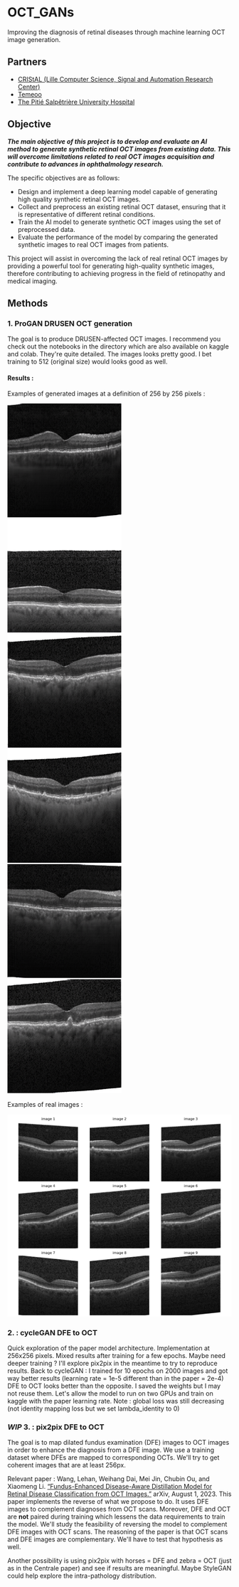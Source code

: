# OCT_GANs
Improving the diagnosis of retinal diseases through machine learning OCT image generation.

## Partners
- [CRIStAL (Lille Computer Science, Signal and Automation Research Center)](https://www.cristal.univ-lille.fr/spip.php?page=rubrique&id_rubrique=1) 
- [Temeoo](https://www.temeoo.fr/)
- [The Pitié Salpêtrière University Hospital](https://pitiesalpetriere.aphp.fr/hopital-universitaire-pitie-salpetriere/)

## Objective
***The main objective of this project is to develop and evaluate an AI method to 
generate synthetic retinal OCT images from existing data. This will overcome limitations 
related to real OCT images acquisition and contribute to advances in ophthalmology research.***

The specific objectives are as follows:
- Design and implement a deep learning model capable of generating
high quality synthetic retinal OCT images.
- Collect and preprocess an existing retinal OCT dataset, ensuring
that it is representative of different retinal conditions.
- Train the AI model to generate synthetic OCT images using the set of
preprocessed data.
- Evaluate the performance of the model by comparing the generated synthetic images
to real OCT images from patients.

This project will assist in overcoming the lack of real retinal OCT images by providing a
powerful tool for generating high-quality synthetic images, therefore contributing to achieving 
progress in the field of retinopathy and medical imaging.

## Methods

### 1. ProGAN DRUSEN OCT generation
The goal is to produce DRUSEN-affected OCT images.
I recommend you check out the notebooks in the directory which are also available on kaggle and colab. They're quite detailed.
The images looks pretty good. I bet training to 512 (original size) would looks good as well.
#### Results :
Examples of generated images at a definition of 256 by 256 pixels :

![example 1](ProGAN/generated_images/v11/img_0.png)
![example 2](ProGAN/generated_images/v11/img_6.png)
![example 3](ProGAN/generated_images/v11/img_9.png)
![example 4](ProGAN/generated_images/v11/img_10.png)
![example 5](ProGAN/generated_images/v11/img_11.png)
![example 6](ProGAN/generated_images/v11/img_14.png)

Examples of real images :

![example real](oct_drusen_sample.png)

### 2. : cycleGAN DFE to OCT
Quick exploration of the paper model architecture. Implementation at 256x256 pixels. Mixed results after training for a few epochs. 
Maybe need deeper training ? I'll explore pix2pix in the meantime to try to reproduce results.
Back to cycleGAN : I trained for 10 epochs on 2000 images and got way better results (learning rate = 1e-5 different than in the paper = 2e-4)
DFE to OCT looks better than the opposite.
I saved the weights but I may not reuse them. Let's allow the model to run on two GPUs and train on kaggle with the paper learning rate.
Note : global loss was still decreasing (not identity mapping loss but we set lambda_identity to 0)


### ***WIP*** 3. : pix2pix DFE to OCT
The goal is to map dilated fundus examination (DFE) images to OCT images in order to enhance the diagnosis from a DFE image.
We use a training dataset where DFEs are mapped to corresponding OCTs.
We'll try to get coherent images that are at least 256px.

Relevant paper : Wang, Lehan, Weihang Dai, Mei Jin, Chubin Ou, and Xiaomeng Li. [“Fundus-Enhanced Disease-Aware Distillation Model for Retinal Disease Classification from OCT Images.”](https://doi.org/10.48550/arXiv.2308.00291) arXiv, August 1, 2023. 
This paper implements the reverse of what we propose to do. It uses DFE images to complement diagnoses from OCT scans. Moreover, DFE and OCT are **not** paired during training which lessens the data requirements to train the model. We'll study the feasibility of reversing the model to complement DFE images with OCT scans. The reasoning of the paper is that OCT scans and DFE images are complementary. We'll have to test that hypothesis as well. 

Another possibility is using pix2pix with horses = DFE and zebra = OCT (just as in the Centrale paper) and see if results are meaningful.
Maybe StyleGAN could help explore the intra-pathology distribution.
